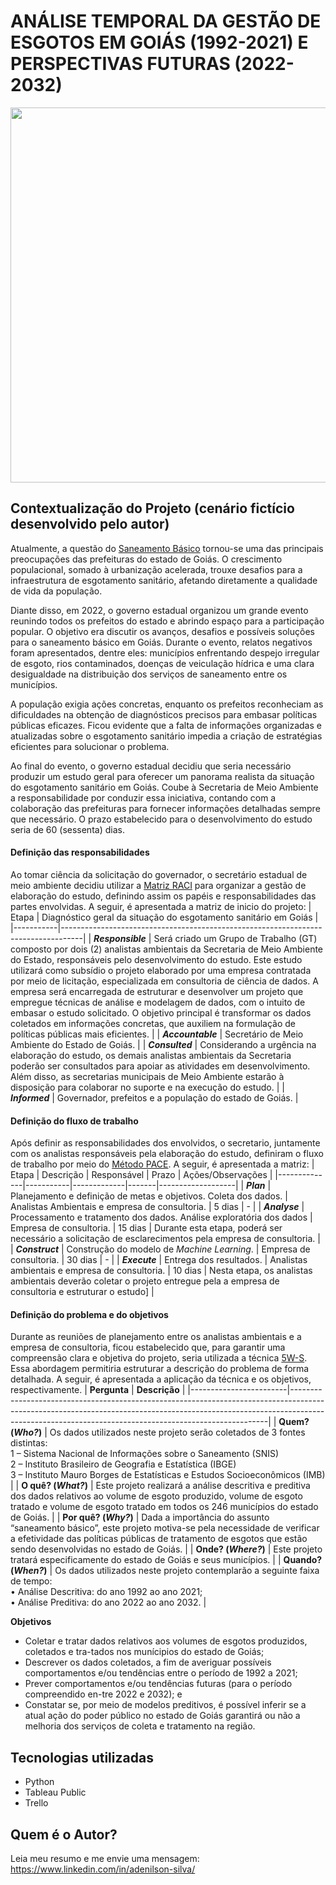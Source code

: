 # ANÁLISE TEMPORAL DA GESTÃO DE ESGOTOS EM GOIÁS (1992-2021) E PERSPECTIVAS FUTURAS (2022-2032)
<div align="center">
  <img src="https://drive.google.com/uc?export=view&id=1m56zgTpMRpCBBznDKY6OWnRWZqZmfm77" width="600">
</div>

## Contextualização do Projeto (cenário fictício desenvolvido pelo autor)

Atualmente, a questão do <a href="https://www.gov.br/ana/pt-br/assuntos/saneamento-basico/saneamento-basico-no-brasil/panorama-do-saneamento-no-brasil-1#:~:text=O%20saneamento%20b%C3%A1sico%20compreende%20os,manejo%20da%20%C3%A1gua%20das%20chuvas." target="_blank">Saneamento Básico</a> tornou-se uma das principais preocupações das prefeituras do estado de Goiás. O crescimento populacional, somado à urbanização acelerada, trouxe desafios para a infraestrutura de esgotamento sanitário, afetando diretamente a qualidade de vida da população.

Diante disso, em 2022, o governo estadual organizou um grande evento reunindo todos os prefeitos do estado e abrindo espaço para a participação popular. O objetivo era discutir os avanços, desafios e possíveis soluções para o saneamento básico em Goiás. Durante o evento, relatos negativos foram apresentados, dentre eles: municípios enfrentando despejo irregular de esgoto, rios contaminados, doenças de veiculação hídrica e uma clara desigualdade na distribuição dos serviços de saneamento entre os municípios.

A população exigia ações concretas, enquanto os prefeitos reconheciam as dificuldades na obtenção de diagnósticos precisos para embasar políticas públicas eficazes. Ficou evidente que a falta de informações organizadas e atualizadas sobre o esgotamento sanitário impedia a criação de estratégias eficientes para solucionar o problema.

Ao final do evento, o governo estadual decidiu que seria necessário produzir um estudo geral para oferecer um panorama realista da situação do esgotamento sanitário em Goiás. Coube à Secretaria de Meio Ambiente a responsabilidade por conduzir essa iniciativa, contando com a colaboração das prefeituras para fornecer informações detalhadas sempre que necessário. O prazo estabelecido para o desenvolvimento do estudo seria de 60 (sessenta) dias.

#### Definição das responsabilidades
Ao tomar ciência da solicitação do governador, o secretário estadual de meio ambiente decidiu utilizar a  <a href="https://www.gov.br/transportes/pt-br/assuntos/portal-da-estrategia/artigos-gestao-estrategica/como-implementar-a-matriz-raci" target="_blank">Matriz RACI</a> para organizar a gestão de elaboração do estudo, definindo assim os papéis e responsabilidades das partes envolvidas. A seguir, é apresentada a matriz de inicio do projeto:
| Etapa  | Diagnóstico geral da situação do esgotamento sanitário em Goiás |
|-----------|-----------------------------------------------------------------------------------|
| **_Responsible_** | Será criado um Grupo de Trabalho (GT) composto por dois (2) analistas ambientais da Secretaria de Meio Ambiente do Estado, responsáveis pelo desenvolvimento do estudo. Este estudo utilizará como subsídio o projeto elaborado por uma empresa contratada por meio de licitação, especializada em consultoria de ciência de dados. A empresa será encarregada de estruturar e desenvolver um projeto que empregue técnicas de análise e modelagem de dados, com o intuito de embasar o estudo solicitado. O objetivo principal é transformar os dados coletados em informações concretas, que auxiliem na formulação de políticas públicas mais eficientes. |
| **_Accountable_**  | Secretário de Meio Ambiente do Estado de Goiás. |
| **_Consulted_** | Considerando a urgência na elaboração do estudo, os demais analistas ambientais da Secretaria poderão ser consultados para apoiar as atividades em desenvolvimento. Além disso, as secretarias municipais de Meio Ambiente estarão à disposição para colaborar no suporte e na execução do estudo. |
| **_Informed_**  | Governador, prefeitos e a população do estado de Goiás. |


#### Definição do fluxo de trabalho
Após definir as responsabilidades dos envolvidos, o secretario, juntamente com os analistas responsáveis pela elaboração do estudo, definiram o fluxo de trabalho por meio do <a href="https://medium.com/@gelsonm/pace-framework-a-beginners-guide-to-structured-ml-projects-7089b6001615" target="_blank">Método PACE</a>. A seguir, é apresentada a matriz:
| Etapa        | Descrição | Responsável | Prazo | Ações/Observações |
|--------------|-----------|-------------|-------|-------------------|
| **_Plan_**     | Planejamento e definição de metas e objetivos. Coleta dos dados. | Analistas Ambientais e empresa de consultoria. | 5 dias | - |
| **_Analyse_**       | Processamento e tratamento dos dados. Análise exploratória dos dados | Empresa de consultoria. | 15 dias | Durante esta etapa, poderá ser necessário a solicitação de esclarecimentos pela empresa de consultoria. |
| **_Construct_**    | Construção do modelo de _Machine Learning_. | Empresa de consultoria. | 30 dias | - |
| **_Execute_**      | Entrega dos resultados. | Analistas ambientais e empresa de consultoria. | 10 dias | Nesta etapa, os analistas ambientais deverão coletar o projeto entregue pela a empresa de consultoria e estruturar o estudo] |

#### Definição do problema e do objetivos
Durante as reuniões de planejamento entre os analistas ambientais e a empresa de consultoria, ficou estabelecido que, para garantir uma compreensão clara e objetiva do projeto, seria utilizada a técnica [5W-S](https://www.esalq.usp.br/qualidade/ferramentas/5w1h.htm). Essa abordagem permitiria estruturar a descrição do problema de forma detalhada. A seguir, é apresentada a aplicação da técnica e os objetivos, respectivamente.
| **Pergunta**           | **Descrição**                                                                                                                                                                                                                       |
|------------------------|------------------------------------------------------------------------------------------------------------------------------------------------------------------------------------------------------------------------------------|
| **Quem? (_Who?_)**      | Os dados utilizados neste projeto serão coletados de 3 fontes distintas: <br> 1 – Sistema Nacional de Informações sobre o Saneamento (SNIS) <br> 2 – Instituto Brasileiro de Geografia e Estatística (IBGE)<br> 3 – Instituto Mauro Borges de Estatísticas e Estudos Socioeconômicos (IMB) |
| **O quê? (_What?_)**    | Este projeto realizará a análise descritiva e preditiva dos dados relativos ao volume de esgoto produzido, volume de esgoto tratado e volume de esgoto tratado em todos os 246 municípios do estado de Goiás.                    |
| **Por quê? (_Why?_)**   | Dada a importância do assunto “saneamento básico”, este projeto motiva-se pela necessidade de verificar a efetividade das políticas públicas de tratamento de esgotos que estão sendo desenvolvidas no estado de Goiás.            |
| **Onde? (_Where?_)**    | Este projeto tratará especificamente do estado de Goiás e seus municípios.                                                                                                                                                         |
| **Quando? (_When?_)**   | Os dados utilizados neste projeto contemplarão a seguinte faixa de tempo: <br> • Análise Descritiva: do ano 1992 ao ano 2021; <br> • Análise Preditiva: do ano 2022 ao ano 2032.                                                 |

**Objetivos**
- Coletar e tratar dados relativos aos volumes de esgotos produzidos, coletados e tra-tados nos munícipios do estado de Goiás;
- Descrever os dados coletados, a fim de averiguar possíveis comportamentos e/ou tendências entre o período de 1992 a 2021;
- Prever comportamentos e/ou tendências futuras (para o período compreendido en-tre 2022 e 2032); e
- Constatar se, por meio de modelos preditivos, é possível inferir se a atual ação do poder público no estado de Goiás garantirá ou não a melhoria dos serviços de coleta e tratamento na região.


## Tecnologias utilizadas
- Python
- Tableau Public
- Trello


## Quem é o Autor?
Leia meu resumo e me envie uma mensagem: https://www.linkedin.com/in/adenilson-silva/
